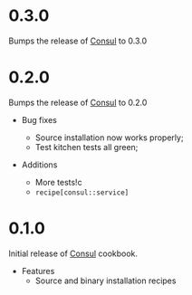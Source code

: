 # 0.3.0
Bumps the release of [Consul][1] to 0.3.0

# 0.2.0

Bumps the release of [Consul][1] to 0.2.0

* Bug fixes
  * Source installation now works properly;
  * Test kitchen tests all green;

* Additions
  - More tests!c
  - `recipe[consul::service]`

# 0.1.0

Initial release of [Consul][1] cookbook.

* Features
  * Source and binary installation recipes

[1]: http://consul.io
